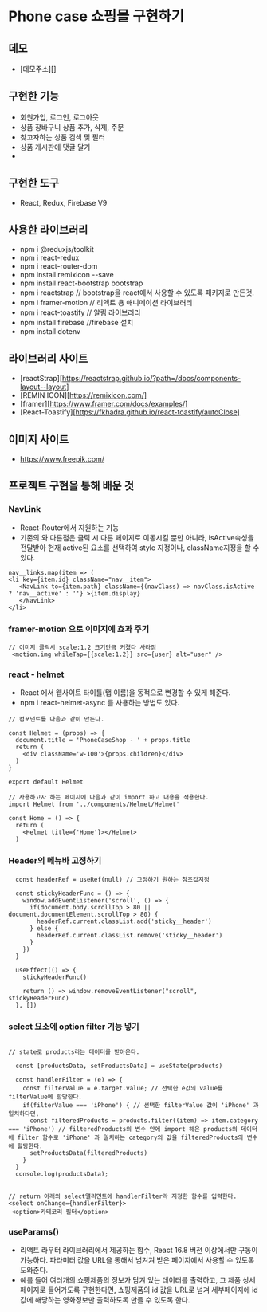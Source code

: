 # Phone case 쇼핑몰 구현하기

## 데모
- [데모주소][]

## 구현한 기능
- 회원가입, 로그인, 로그아웃
- 상품 장바구니 상품 추가, 삭제, 주문
- 찾고자하는 상품 검색 및 필터
- 상품 게시판에 댓글 달기
- 


## 구현한 도구
- React, Redux, Firebase V9

## 사용한 라이브러리
- npm i @reduxjs/toolkit
- npm i react-redux
- npm i react-router-dom
- npm install remixicon --save
- npm install react-bootstrap bootstrap
- npm i reactstrap  // bootstrap을 react에서 사용할 수 있도록 패키지로 만든것.
- npm i framer-motion // 리액트 용 애니메이션 라이브러리
- npm i react-toastify // 알림 라이브러리
- npm install firebase //firebase 설치
- npm install dotenv

## 라이브러리 사이트
 - [reactStrap][https://reactstrap.github.io/?path=/docs/components-layout--layout]
 - [REMIN ICON][https://remixicon.com/]
 - [framer][https://www.framer.com/docs/examples/]
- [React-Toastify][https://fkhadra.github.io/react-toastify/autoClose]

## 이미지 사이트
- https://www.freepik.com/

## 프로젝트 구현을 통해 배운 것

### NavLink
- React-Router에서 지원하는 기능
- 기존의 <Link> 와 다른점은 클릭 시 다른 페이지로 이동시킬 뿐만 아니라, isActive속성을 전달받아 현재 active된 요소를 선택하여 style 지정이나, className지정을 할 수 있다.

 ```
nav__links.map(item => (
 <li key={item.id} className="nav__item">
    <NavLink to={item.path} className={(navClass) => navClass.isActive ? 'nav__active' : ''} >{item.display}
    </NavLink>
 </li>
  ```

### framer-motion 으로 이미지에 효과 주기
```
// 이미지 클릭시 scale:1.2 크기만큼 커졌다 사라짐
 <motion.img whileTap={{scale:1.2}} src={user} alt="user" />

```

### react - helmet
- React 에서 웹사이트 타이틀(탭 이름)을 동적으로 변경할 수 있게 해준다. 
- npm i react-helmet-async 를 사용하는 방법도 있다.
```
// 컴포넌트를 다음과 같이 만든다. 

const Helmet = (props) => {
  document.title = 'PhoneCaseShop - ' + props.title
  return (
    <div className='w-100'>{props.children}</div>
  )
}

export default Helmet
```
```
// 사용하고자 하는 페이지에 다음과 같이 import 하고 내용을 적용한다. 
import Helmet from '../components/Helmet/Helmet'

const Home = () => {
  return (
    <Helmet title={'Home'}></Helmet>
  )
```

### Header의 메뉴바 고정하기 

```
  const headerRef = useRef(null) // 고정하기 원하는 참조값지정

  const stickyHeaderFunc = () => {
    window.addEventListener('scroll', () => {
      if(document.body.scrollTop > 80 || document.documentElement.scrollTop > 80) {
        headerRef.current.classList.add('sticky__header')
      } else {
        headerRef.current.classList.remove('sticky__header')
      }
    })
  }

  useEffect(() => {
    stickyHeaderFunc()

    return () => window.removeEventListener("scroll", stickyHeaderFunc)
  }, [])
```

### select 요소에 option filter 기능 넣기
```

// state로 products라는 데이터를 받아온다.

  const [productsData, setProductsData] = useState(products)
  
  const handlerFilter = (e) => {
    const filterValue = e.target.value; // 선택한 e값의 value를 filterValue에 할당한다. 
    if(filterValue === 'iPhone') { // 선택한 filterValue 값이 'iPhone' 과 일치하다면,
      const filteredProducts = products.filter((item) => item.category === 'iPhone') // filteredProducts의 변수 안에 import 해온 products의 데이터에 filter 함수로 'iPhone' 과 일치하는 category의 값을 filteredProducts의 변수에 할당한다. 
      setProductsData(filteredProducts)
    }
  }
  console.log(productsData);


// return 아래의 select앨리먼트에 handlerFilter라 지정한 함수를 입력한다.
<select onChange={handlerFilter}>
 <option>카테코리 필터</option>

```

### useParams()
- 리액트 라우터 라이브러리에서 제공하는 함수, React 16.8 버전 이상에서만 구동이 가능하다. 파라미터 값을 URL을 통해서 넘겨겨 받은 페이지에서 사용할 수 있도록 도와준다.
- 예를 들어 여러개의 쇼핑제품의 정보가 담겨 있는 데이터를 출력하고, 그 제품 상세페이지로 들어가도록 구현한다면, 쇼핑제품의 id 값을 URL로 넘겨 세부페이지에 id값에 해당하는 영화정보만 출력하도록 만들 수 있도록 한다. 
